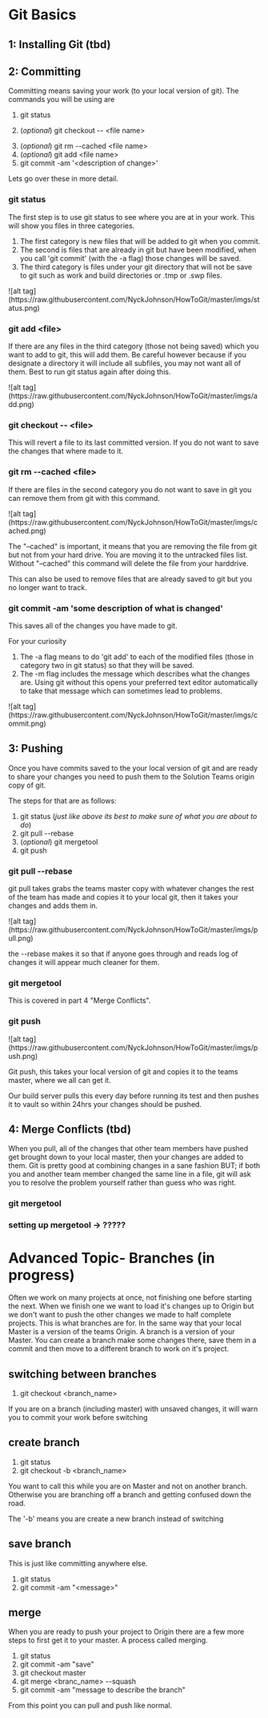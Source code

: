 <h1>Git Basics</h1>
<h2>1: Installing Git (tbd)</h2>
<p> </p>
<h2>2: Committing</h2>
<p>Committing means saving your work (to your local version of git).  The commands you will be using are</p>
<ol>
  <li>git status</li>
  <li>
    <p>(<em>optional</em>) git checkout -- &lt;file name&gt;</p>
  </li>
  <li>(<em>optional</em>) git rm --cached &lt;file name&gt;</li>
  <li>(<em>optional</em>) git add &lt;file name&gt;</li>
  <li>git commit -am '&lt;description of change&gt;'</li>
</ol>
<p>Lets go over these in more detail.</p>
<h3>git status</h3>
<p>The first step is to use git status to see where you are at in your work.  This will show you files in three categories.</p>
<ol>
  <li>The first category is new files that will be added to git when you commit.</li>
  <li>The second is files that are already in git but have been modified, when you call 'git commit' (with the -a flag) those changes will be saved.</li>
  <li>The third category is files under your git directory that will not be save to git such as work and build directories or .tmp or .swp files.</li>
</ol>
<p>
  ![alt tag](https://raw.githubusercontent.com/NyckJohnson/HowToGit/master/imgs/status.png)
</p>
<h3>git add &lt;file&gt;</h3>
<p>If there are any files in the third category (those not being saved) which you want to add to git, this will add them.  Be careful however because if you designate a directory it will include all subfiles, you may not want all of them.  Best to run git status again after doing this.</p>
<p>
  ![alt tag](https://raw.githubusercontent.com/NyckJohnson/HowToGit/master/imgs/add.png)
</p>
<h3>git checkout -- &lt;file&gt;</h3>
<p>This will revert a file to its last committed version.  If you do not want to save the changes that where made to it.</p>
<h3>git rm --cached &lt;file&gt;</h3>
<p>If there are files in the second category you do not want to save in git you can remove them from git with this command.</p>
<p>
  ![alt tag](https://raw.githubusercontent.com/NyckJohnson/HowToGit/master/imgs/cached.png)
</p>
<p>The "–cached" is important, it means that you are removing the file from git but not from your hard drive.  You are moving it to the untracked files list.  Without "–cached" this command will delete the file from your harddrive.</p>
<p>This can also be used to remove files that are already saved to git but you no longer want to track.</p>
<h3>git commit -am 'some description of what is changed'</h3>
<p>This saves all of the changes you have made to git.</p>
<p>For your curiosity</p>
<ol>
  <li>The -a flag means to do 'git add' to each of the modified files (those in category two in git status) so that they will be saved. </li>
  <li>The -m flag includes the message which describes what the changes are.  Using git without this opens your preferred text editor automatically to take that message which can sometimes lead to problems.</li>
</ol>
<p>
  ![alt tag](https://raw.githubusercontent.com/NyckJohnson/HowToGit/master/imgs/commit.png)
</p>
<h2>3: Pushing</h2>
<p>Once you have commits saved to the your local version of git and are ready to share your changes you need to push them to the Solution Teams origin copy of git.</p>
<p>The steps for that are as follows:</p>
<ol>
  <li>git status (<em>just like above its best to make sure of what you are about to do</em>)</li>
  <li>git pull --rebase</li>
  <li>(<em>optional</em>) git mergetool</li>
  <li>git push</li>
</ol>
<h3>git pull --rebase</h3>
<p> git pull takes grabs the teams master copy with whatever changes the rest of the team has made and copies it to your local git, then it takes your changes and adds them in.</p>
<p>
  ![alt tag](https://raw.githubusercontent.com/NyckJohnson/HowToGit/master/imgs/pull.png)
</p>
<p>the --rebase makes it so that if anyone goes through and reads log of changes it will appear much cleaner for them.</p>
<h3>git mergetool</h3>
<p>This is covered in part 4 "Merge Conflicts".</p>
<h3>git push</h3>
<p>
  ![alt tag](https://raw.githubusercontent.com/NyckJohnson/HowToGit/master/imgs/push.png)
</p>
<p>Git push, this takes your local version of git and copies it to the teams master, where we all can get it.</p>
<p>Our build server pulls this every day before running its test and then pushes it to vault so within 24hrs your changes should be pushed.</p>
<p> </p>
<h2>4: Merge Conflicts (tbd)</h2>
<p>When you pull, all of the changes that other team members have pushed get brought down to your local master, then your changes are added to them.  Git is pretty good at combining changes in a sane fashion BUT; if both you and another team member changed the same line in a file, git will ask you to resolve the problem yourself rather than guess who was right.</p>
<h3>git mergetool</h3>
<h3>setting up mergetool -&gt; ?????</h3>
<h1>Advanced Topic- Branches (in progress)</h1>
<p>Often we work on many projects at once, not finishing one before starting the next.  When we finish one we want to load it's changes up to Origin but we don't want to push the other changes we made to half complete projects.  This is what branches are for.  In the same way that your local Master is a version of the teams Origin.  A branch is a version of your Master.  You can create a branch make some changes there, save them in a commit and then move to a different branch to work on it's project.</p>
<h2>switching between branches</h2>
<ol>
  <li>git checkout &lt;branch_name&gt;</li>
</ol>
<p>If you are on a branch (including master) with unsaved changes, it will warn you to commit your work before switching</p>
<h2>create branch</h2>
<ol>
  <li>git status</li>
  <li>git checkout -b &lt;branch_name&gt;</li>
</ol>
<p>You want to call this while you are on Master and not on another branch.  Otherwise you are branching off a branch and getting confused down the road.</p>
<p>The '-b' means you are create a new branch instead of switching</p>
<h2>save branch</h2>
<p>This is just like committing anywhere else.</p>
<ol>
  <li>git status</li>
  <li>git commit -am "&lt;message&gt;"</li>
</ol>
<h2>merge</h2>
<p>When you are ready to push your project to Origin there are a few more steps to first get it to your master.  A process called merging.</p>
<ol>
  <li>git status</li>
  <li>git commit -am "save"</li>
  <li>git checkout master</li>
  <li>git merge &lt;branc_name&gt; --squash</li>
  <li>git commit -am "message to describe the branch"</li>
</ol>
<p>From this point you can pull and push like normal.</p>
<p> </p>
